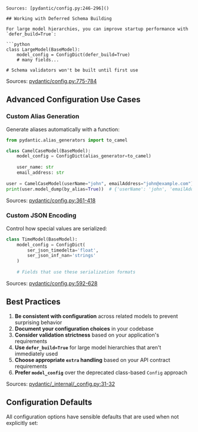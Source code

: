 ```

Sources: [pydantic/config.py:246-296]()

## Working with Deferred Schema Building

For large model hierarchies, you can improve startup performance with `defer_build=True`:

```python
class LargeModel(BaseModel):
    model_config = ConfigDict(defer_build=True)
    # many fields...

# Schema validators won't be built until first use
```

Sources: [pydantic/config.py:775-784]()

## Advanced Configuration Use Cases

### Custom Alias Generation

Generate aliases automatically with a function:

```python
from pydantic.alias_generators import to_camel

class CamelCaseModel(BaseModel):
    model_config = ConfigDict(alias_generator=to_camel)
    
    user_name: str
    email_address: str
    
user = CamelCaseModel(userName="john", emailAddress="john@example.com")
print(user.model_dump(by_alias=True))  # {'userName': 'john', 'emailAddress': 'john@example.com'}
```

Sources: [pydantic/config.py:361-418]()

### Custom JSON Encoding

Control how special values are serialized:

```python
class TimeModel(BaseModel):
    model_config = ConfigDict(
        ser_json_timedelta='float',
        ser_json_inf_nan='strings'
    )
    
    # Fields that use these serialization formats
```

Sources: [pydantic/config.py:592-628]()

## Best Practices

1. **Be consistent with configuration** across related models to prevent surprising behavior
2. **Document your configuration choices** in your codebase
3. **Consider validation strictness** based on your application's requirements
4. **Use `defer_build=True`** for large model hierarchies that aren't immediately used
5. **Choose appropriate `extra` handling** based on your API contract requirements
6. **Prefer `model_config`** over the deprecated class-based `Config` approach

Sources: [pydantic/_internal/_config.py:31-32]()

## Configuration Defaults

All configuration options have sensible defaults that are used when not explicitly set:

```python